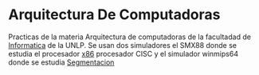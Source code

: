 # Arquitectura De Computadoras

Practicas de la materia Arquitectura de computadoras de la facultadad de [Informatica](https://www.info.unlp.edu.ar/) de la UNLP. 
Se usan dos simuladores el SMX88 donde se estudia el procesador [x86](https://es.wikipedia.org/wiki/X86) procesador CISC
y el simulador winmips64 donde se estudia [Segmentacion](https://es.wikipedia.org/wiki/Arquitectura_en_pipeline_(inform%C3%A1tica))
